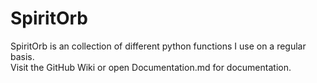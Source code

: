 # SpiritOrb
SpiritOrb is an collection of different python functions I use on a regular basis.<br />
Visit the GitHub Wiki or open Documentation.md for documentation.

